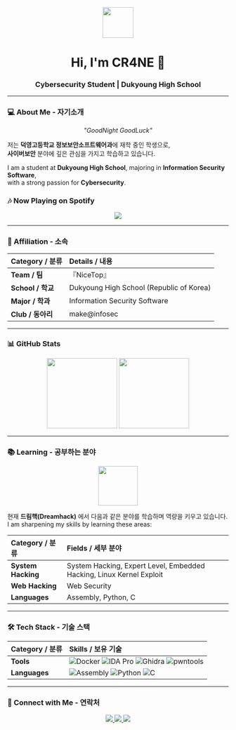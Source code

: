 <div align="center">
  <img src="https://i.imgur.com/Gg0JvU7.gif" width="70px"/>
  <h1>Hi, I'm <strong>CR4NE</strong> 👋</h1>
  <h3>Cybersecurity Student | Dukyoung High School</h3>
</div>

---

### 💻 About Me - 자기소개
<p align="center"><em>"GoodNight GoodLuck"</em></p>

저는 **덕영고등학교 정보보안소프트웨어과**에 재학 중인 학생으로,  
**사이버보안** 분야에 깊은 관심을 가지고 학습하고 있습니다.  

I am a student at **Dukyoung High School**, majoring in **Information Security Software**,  
with a strong passion for **Cybersecurity**.

### 🎶 Now Playing on Spotify

<p align="center">
  <img src="https://spotify-github-profile.vercel.app/api/now-playing?theme=default&show_client_id=true" />
</p>

---

### 🏢 Affiliation - 소속
| Category / 분류 | Details / 내용 |
| :--- | :--- |
| **Team / 팀** | 『NiceTop』 |
| **School / 학교** | Dukyoung High School (Republic of Korea) |
| **Major / 학과** | Information Security Software |
| **Club / 동아리** | make@infosec |

---

### 📊 GitHub Stats
<div align="center">
  <img src="https://github-readme-stats.vercel.app/api?username=kcr4ne&show_icons=true&theme=highcontrast" height="160"/>
  <img src="https://github-readme-stats.vercel.app/api/top-langs/?username=kcr4ne&layout=compact&theme=highcontrast" height="160"/>
</div>

---

### 📚 Learning - 공부하는 분야
<p align="center">
  <img src="https://i.imgur.com/R3zK3oO.png" width="90"/>
</p>

현재 **드림핵(Dreamhack)** 에서 다음과 같은 분야를 학습하며 역량을 키우고 있습니다.  
I am sharpening my skills by learning these areas:  

| Category / 분류 | Fields / 세부 분야 |
| :--- | :--- |
| **System Hacking** | System Hacking, Expert Level, Embedded Hacking, Linux Kernel Exploit |
| **Web Hacking** | Web Security |
| **Languages** | Assembly, Python, C |

---

### 🛠 Tech Stack - 기술 스택
| Category / 분류 | Skills / 보유 기술 |
| :--- | :--- |
| **Tools** | ![Docker](https://img.shields.io/badge/Docker-2496ED?style=for-the-badge&logo=docker&logoColor=white) ![IDA Pro](https://img.shields.io/badge/IDA%20Pro-423547?style=for-the-badge&logo=ida&logoColor=white) ![Ghidra](https://img.shields.io/badge/Ghidra-6C339F?style=for-the-badge&logo=ghidra&logoColor=white) ![pwntools](https://img.shields.io/badge/pwntools-20B2AA?style=for-the-badge&logo=archlinux&logoColor=white) |
| **Languages** | ![Assembly](https://img.shields.io/badge/Assembly-A5A5A5?style=for-the-badge&logo=assemblyscript&logoColor=white) ![Python](https://img.shields.io/badge/Python-3776AB?style=for-the-badge&logo=python&logoColor=white) ![C](https://img.shields.io/badge/C-A8B9CC?style=for-the-badge&logo=c&logoColor=white) |

---

### 🤝 Connect with Me - 연락처
<p align="center">
  <a href="https://dreamhack.io/users/65347" target="_blank">
    <img src="https://img.shields.io/badge/Dreamhack-FF6C37?style=for-the-badge&logo=hackaday&logoColor=white"/>
  </a>
  <a href="mailto:kylecr4ne@gmail.com">
    <img src="https://img.shields.io/badge/Gmail-D14836?style=for-the-badge&logo=gmail&logoColor=white"/>
  </a>
  <a href="https://discord.com/users/k_cr4ne" target="_blank">
    <img src="https://img.shields.io/badge/Discord-5865F2?style=for-the-badge&logo=discord&logoColor=white"/>
  </a>
</p>
